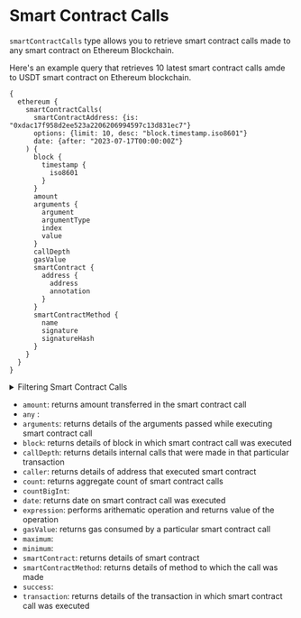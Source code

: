 
# Smart Contract Calls

`smartContractCalls` type allows you to retrieve smart contract calls made to any smart contract on Ethereum Blockchain.

Here's an example query that retrieves 10 latest smart contract calls amde to USDT smart contract on Ethereum blockchain.

```
{
  ethereum {
    smartContractCalls(
      smartContractAddress: {is: "0xdac17f958d2ee523a2206206994597c13d831ec7"}
      options: {limit: 10, desc: "block.timestamp.iso8601"}
      date: {after: "2023-07-17T00:00:00Z"}
    ) {
      block {
        timestamp {
          iso8601
        }
      }
      amount
      arguments {
        argument
        argumentType
        index
        value
      }
      callDepth
      gasValue
      smartContract {
        address {
          address
          annotation
        }
      }
      smartContractMethod {
        name
        signature
        signatureHash
      }
    }
  }
}

```

<details>
<summary>Filtering Smart Contract Calls</summary>

Smart Contract Calls can be filtered using following arguments:

- `any`:
- `callDepth`: Filter by call depth of smart contract calls. Available comparision operators are `in`, `is`, `not`, `notIn`.
- `caller`: Filter by caller of that call. Avaiable comparision operators are `in`, `is`, `not`, `notIn`.
- `date`: Filter by date on which smart contract calls was executed. Date should be in ISO8601-encoded datetime string. Ex, June 17th, 2023 will be `2023-07-17T00:00:00Z`. Available comparision operators are `after`, `before`, `between`, `in`, `is`, `not`, `notIn`, `since`, `tiil`.
- `external`:
- `height`: Filter by height of block where smart contract call was executed. Available comparision operators are `between`, `gt`, `gteq`, `in`, `is`, `lt`, `lteq`, `not`, `notIn`.
- `options`: Filter returned data by ordering, limiting and constrainting smart contract call data. Available fields: `asc`, `ascByInteger`, `desc`, `descByInteger`, `limit`, `limitBy`, `offset
- `smartContractAddress`: Filter by address of the smart contract. Available comaprision operators are `in`, `is`, `not`, `notIn`.
- `smartContractMethod`: Filter by method of the smart contract was called. Available comaprision operators are `in`, `is`, `not`, `notIn`.
- `smartContractType`: Filter by type of the smart contract on which call happened. Avaiable comparision operators are `in`, `is`, `not`, `notIn`.
- `success`:
- `time`: Filter by time when smart contract call was executed. Time should be in ISO8601-encoded datetime string. Ex, June 17th, 2023 will be `2023-07-17T00:00:00Z`. Available comparision operator are `after`, `before`, `between`, `in`, `is`, `not`, `notIn`, `since`, `tiil`.
- `txFrom`: Filter by the address responsible for executing smart contract calls. Available comparision operators are `in`, `is`, `not`, `notIn`.
- `txHash`: Filter by transaction hash of the transaction in which smart contract call was executed. Available comparision operators are `is`, `in`, `not`, `notIn`.

</details>

- `amount`: returns amount transferred in the smart contract call
- `any` :
- `arguments`: returns details of the arguments passed while executing smart contract call
- `block`: returns details of block in which smart contract call was executed
- `callDepth`: returns details internal calls that were made in that particular transaction
- `caller`: returns details of address that executed smart contract
- `count`: returns aggregate count of smart contract calls
- `countBigInt`:
- `date`: returns date on smart contract call was executed
- `expression`: performs arithematic operation and returns value of the operation
- `gasValue`: returns gas consumed by a particular smart contract call
- `maximum`:
- `minimum`:
- `smartContract`: returns details of smart contract
- `smartContractMethod`: returns details of method to which the call was made
- `success`:
- `transaction`: returns details of the transaction in which smart contract call was executed